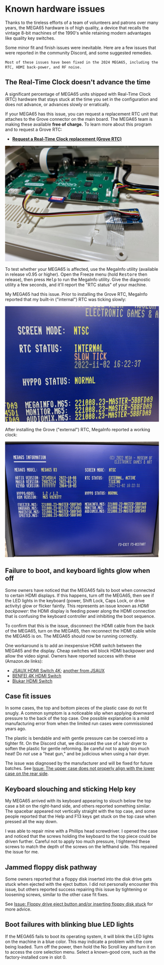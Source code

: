 # Known hardware issues

Thanks to the tireless efforts of a team of volunteers and patrons over many years, the MEGA65 hardware is of high quality, a device that recalls the vintage 8-bit machines of the 1990's while retaining modern advantages like quality key switches.

Some minor fit and finish issues were inevitable. Here are a few issues that were reported in the community Discord, and some suggested remedies.

```{note}
Most of these issues have been fixed in the 2024 MEGA65, including the RTC, HDMI back-power, and RF noise.
```

## The Real-Time Clock doesn't advance the time

A significant percentage of MEGA65 units shipped with Real-Time Clock (RTC) hardware that stays stuck at the time you set in the configuration and does not advance, or advances slowly or erratically.

If your MEGA65 has this issue, you can request a replacement RTC unit that attaches to the Grove connector on the main board. The MEGA65 team is making these available **free of charge.** To learn more about this program and to request a Grove RTC:

-   **[Request a Real-Time Clock replacement (Grove RTC)](https://files.mega65.org?ar=ff484da0-d942-4e9b-adf1-3b5a77acaa25)**

![The replacement "Grove RTC" unit installed](photos/rtc_grove.jpeg)

To test whether your MEGA65 is affected, use the MegaInfo utility (available in release v0.95 or higher). Open the Freeze menu (hold <kbd>Restore</kbd> then release), then press <kbd>Help</kbd> to run the MegaInfo utility. Give the diagnostic utility a few seconds, and it'll report the "RTC status" of your machine.

My MEGA65 had this issue. Prior to installing the Grove RTC, MegaInfo reported that my built-in ("internal") RTC was ticking slowly:

![The MegaInfo utility showing a broken "internal" RTC](screenshots/megainfo_slowrtc.jpeg)

After installing the Grove ("external") RTC, MegaInfo reported a working clock:

![The MegaInfo utility showing a working Grove ("external") RTC](screenshots/megainfo.jpeg)

## Failure to boot, and keyboard lights glow when off

Some owners have noticed that the MEGA65 fails to boot when connected to
certain HDMI displays. If this happens, turn off the MEGA65, then see if the
LED lights in the keyboard (power, Shift Lock, Caps Lock, or drive activity) glow or flicker faintly. This
represents an issue known as _HDMI backpower_: the HDMI display is feeding
power along the HDMI connection that is confusing the keyboard controller and
inhibiting the boot sequence.

To confirm that this is the issue, disconnect the HDMI cable from
the back of the MEGA65, turn on the MEGA65, then reconnect the HDMI cable while
the MEGA65 is on. The MEGA65 should now be running correctly.

One workaround is to add an inexpensive HDMI switch between the MEGA65 and the
display. Cheap switches will block HDMI backpower and allow the video signal. Owners have reported success with these (Amazon.de links):

-   [JSAUX HDMI Switch 4K](https://www.amazon.de/dp/B08JTZB2YC); [another from JSAUX](https://www.amazon.com/JSAUX-Switcher-Aluminum-Bi-Directional-Compatible/dp/B08GG4914P/?th=1)
-   [BENFEI 4K HDMI Switch](https://www.amazon.de/dp/B0895J89FB)
-   [Blukar HDMI Switch](https://www.amazon.de/Blukar-Aluminium-Bi-Direction-Unterst%C3%BCtzt-Umschalter-Schwarz/dp/B08V8XD945/)

## Case fit issues

In some cases, the top and bottom pieces of the plastic case do not fit snugly. A common symptom is a noticeable slip when applying downward pressure to the back of the top case. One possible explanation is a mild manufacturing error from when the limited run cases were commissioned years ago.

The plastic is bendable and with gentle pressure can be coerced into a tighter fit. On the Discord chat, we discussed the use of a hair dryer to soften the plastic for gentle reforming. Be careful not to apply too much heat! Do _not_ use a "heat gun," and be judicious when using a hair dryer.

The issue was diagnosed by the manufacturer and will be fixed for future batches. See [Issue: The upper case does not properly align with the lower case on the rear side](https://files.mega65.org?ar=0c0091d3-9b57-4c20-9ed7-5248aa161011).

## Keyboard slouching and sticking Help key

My MEGA65 arrived with its keyboard appearing to slouch below the top case a bit on the right-hand side, and others reported something similar. The spacebar appeared not vertically straight with the top case, and some people reported that the Help and F13 keys get stuck on the top case when pressed all the way down.

I was able to repair mine with a Phillips head screwdriver. I opened the case and noticed that the screws holding the keyboard to the top piece could be driven further. Careful not to apply too much pressure, I tightened these screws to match the depth of the screws on the lefthand side. This repaired the issue for me.

## Jammed floppy disk pathway

Some owners reported that a floppy disk inserted into the disk drive gets stuck when ejected with the eject button. I did not personally encounter this issue, but others reported success repairing this issue by tightening or loosening screws, similar to the other case fit fixes.

See [Issue: Floppy drive eject button and/or inserting floppy disk stuck](https://files.mega65.org?ar=760a45f3-6c72-46c1-8534-59baad2661a0) for more advice.

## Boot failures with blinking blue LED lights

If the MEGA65 fails to boot its operating system, it will blink the LED lights on the machine in a blue color. This may indicate a problem with the core being loaded. Turn off the power, then hold the No Scroll key and turn it on to access the core selection menu. Select a known-good core, such as the factory-installed core in slot 0.
